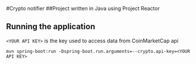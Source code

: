 #Crypto notifier
##Project written in Java using Project Reactor

## Running the application

`<YOUR API KEY>` is the key used to access data from CoinMarketCap api

`mvn spring-boot:run -Dspring-boot.run.arguments=--crypto.api-key=<YOUR API KEY>`